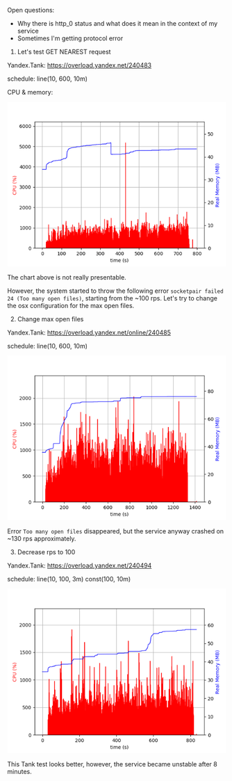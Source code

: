 
Open questions:

- Why there is http_0 status and what does it mean in the context of my service
- Sometimes I'm getting protocol error


1. Let's test GET NEAREST request

Yandex.Tank: https://overload.yandex.net/240483

schedule: line(10, 600, 10m)

CPU & memory:

![Alt text](/images/init_plot.png?raw=true)

The chart above is not really presentable.

However, the system started to throw the following error `socketpair failed 24 (Too many open files)`,
starting from the ~100 rps. 
Let's try to change the osx configuration for the max open files.


2. Change max open files

Yandex.Tank: https://overload.yandex.net/online/240485

schedule: line(10, 600, 10m)

![Alt text](/images/init_plot2.png?raw=true)

Error `Too many open files` disappeared, but the service anyway crashed on ~130 rps approximately.

3. Decrease rps to 100

Yandex.Tank: https://overload.yandex.net/240494

schedule: line(10, 100, 3m) const(100, 10m) 

![Alt text](/images/plot3.png?raw=true)

This Tank test looks better, however, the service became unstable after 8 minutes.
